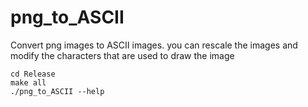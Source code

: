 # png_to_ASCII
Convert png images to ASCII images. you can rescale the images and modify the characters that are used to draw the image

```
cd Release
make all
./png_to_ASCII --help
```



